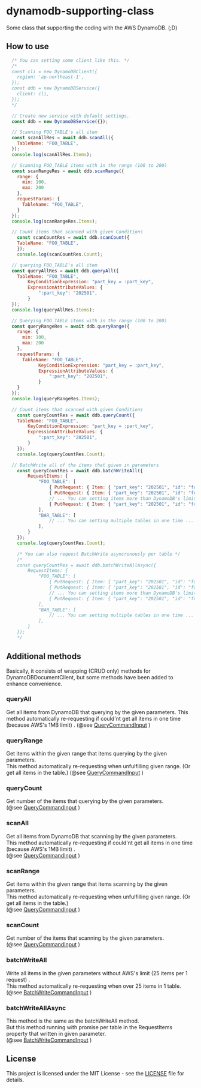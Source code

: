 # dynamodb-supporting-class

Some class that supporting the coding with the AWS DynamoDB. (;D)

## How to use

```javascript
  /* You can setting some client like this. */
  /*
  const cli = new DynamoDBClient({
    region: 'ap-northeast-1',
  });
  const ddb = new DynamoDBService({
    client: cli,
  });
  */

  // Create new service with default settings.
  const ddb = new DynamoDBService({});

  // Scanning FOO_TABLE's all item
  const scanAllRes = await ddb.scanAll({
    TableName: "FOO_TABLE",
  });
  console.log(scanAllRes.Items);

  // Scanning FOO_TABLE items with in the range (100 to 200)
  const scanRangeRes = await ddb.scanRange({
    range: {
      min: 100,
      max: 200
    },
    requestParams: {
      TableName: "FOO_TABLE",
    }
  });
  console.log(scanRangeRes.Items);

  // Count items that scanned with given Conditions
	const scanCountRes = await ddb.scanCount({
    TableName: "FOO_TABLE",
	});
	console.log(scanCountRes.Count);

  // querying FOO_TABLE's all item
  const queryAllRes = await ddb.queryAll({
    TableName: "FOO_TABLE",
		KeyConditionExpression: "part_key = :part_key",
		ExpressionAttributeValues: {
			":part_key": "202501",
		}
  });
  console.log(queryAllRes.Items);

  // Querying FOO_TABLE items with in the range (100 to 200)
  const queryRangeRes = await ddb.queryRange({
    range: {
      min: 100,
      max: 200
    },
    requestParams: {
      TableName: "FOO_TABLE",
			KeyConditionExpression: "part_key = :part_key",
			ExpressionAttributeValues: {
				":part_key": "202501",
			}
    }
  });
  console.log(queryRangeRes.Items);

  // Count items that scanned with given Conditions
	const queryCountRes = await ddb.queryCount({
    TableName: "FOO_TABLE",
		KeyConditionExpression: "part_key = :part_key",
		ExpressionAttributeValues: {
			":part_key": "202501",
		}
	});
	console.log(queryCountRes.Count);

  // BatchWrite all of the items that given in parameters
	const queryCountRes = await ddb.batchWriteAll({
		RequestItems: {
			"FOO_TABLE": [
				{ PutRequest: { Item: { "part_key": "202501", "id": "foo001" } } },
				{ PutRequest: { Item: { "part_key": "202501", "id": "foo002" } } },
				// ... You can setting items more than DynamoDB's limit (25 items) ...
				{ PutRequest: { Item: { "part_key": "202501", "id": "foo100" } } },
			],
			"BAR_TABLE": [
				// ... You can setting multiple tables in one time ...
			],
		}
	});
	console.log(queryCountRes.Count);

	/* You can also request BatchWrite asyncronously per table */
	/*
	const queryCountRes = await ddb.batchWriteAllAsync({
		RequestItems: {
			"FOO_TABLE": [
				{ PutRequest: { Item: { "part_key": "202501", "id": "foo001" } } },
				{ PutRequest: { Item: { "part_key": "202501", "id": "foo002" } } },
				// ... You can setting items more than DynamoDB's limit (25 items) ...
				{ PutRequest: { Item: { "part_key": "202501", "id": "foo100" } } },
			],
			"BAR_TABLE": [
				// ... You can setting multiple tables in one time ...
			],
		}
	});
	*/
```

## Additional methods

Basically, it consists of wrapping (CRUD only) methods for DynamoDBDocumentClient, but some methods have been added to enhance convenience.

### queryAll

Get all items from DynamoDB that querying by the given parameters.
This method automatically re-requesting if could'nt get all items in one time (because AWS's 1MB limit) .
(@see [QueryCommandInput](https://docs.aws.amazon.com/AWSJavaScriptSDK/v3/latest/Package/-aws-sdk-lib-dynamodb/TypeAlias/QueryCommandInput/) ) 

### queryRange

Get items within the given range that items querying by the given parameters.   
This method automatically re-requesting when unfulfilling given range. (Or get all items in the table.)
(@see [QueryCommandInput](https://docs.aws.amazon.com/AWSJavaScriptSDK/v3/latest/Package/-aws-sdk-lib-dynamodb/TypeAlias/QueryCommandInput/) )

### queryCount

Get number of the items that querying by the given parameters.  
(@see [QueryCommandInput](https://docs.aws.amazon.com/AWSJavaScriptSDK/v3/latest/Package/-aws-sdk-lib-dynamodb/TypeAlias/QueryCommandInput/) )

### scanAll

Get all items from DynamoDB that scanning by the given parameters.  
This method automatically re-requesting if could'nt get all items in one time (because AWS's 1MB limit) .  
(@see [QueryCommandInput](https://docs.aws.amazon.com/AWSJavaScriptSDK/v3/latest/Package/-aws-sdk-lib-dynamodb/TypeAlias/QueryCommandInput/) ) 

### scanRange

Get items within the given range that items scanning by the given parameters.  
This method automatically re-requesting when unfulfilling given range. (Or get all items in the table.)  
(@see [QueryCommandInput](https://docs.aws.amazon.com/AWSJavaScriptSDK/v3/latest/Package/-aws-sdk-lib-dynamodb/TypeAlias/QueryCommandInput/) )

### scanCount

Get number of the items that scanning by the given parameters.  
(@see [QueryCommandInput](https://docs.aws.amazon.com/AWSJavaScriptSDK/v3/latest/Package/-aws-sdk-lib-dynamodb/TypeAlias/QueryCommandInput/) )

### batchWriteAll

Write all items in the given parameters without AWS's limit (25 items per 1 request) .  
This method automatically re-requesting when over 25 items in 1 table.  
(@see [BatchWriteCommandInput](https://docs.aws.amazon.com/AWSJavaScriptSDK/v3/latest/Package/-aws-sdk-lib-dynamodb/TypeAlias/BatchWriteCommandInput/) )

### batchWriteAllAsync

This method is the same as the batchWriteAll method.  
But this method running with promise per table in the RequestItems property that written in given parameter.  
(@see [BatchWriteCommandInput](https://docs.aws.amazon.com/AWSJavaScriptSDK/v3/latest/Package/-aws-sdk-lib-dynamodb/TypeAlias/BatchWriteCommandInput/) )

## License

This project is licensed under the MIT License - see the [LICENSE](LICENSE) file for details.

